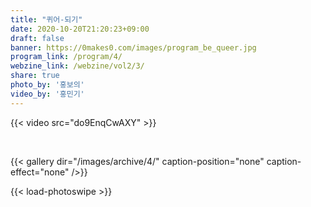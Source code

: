 ```yaml
---
title: "퀴어-되기"
date: 2020-10-20T21:20:23+09:00
draft: false
banner: https://0makes0.com/images/program_be_queer.jpg
program_link: /program/4/
webzine_link: /webzine/vol2/3/
share: true
photo_by: '홍보의'
video_by: '홍민기'
---
```


{{< video src="do9EnqCwAXY" >}}

<br/>

{{< gallery dir="/images/archive/4/" caption-position="none" caption-effect="none" />}}

{{< load-photoswipe >}}
